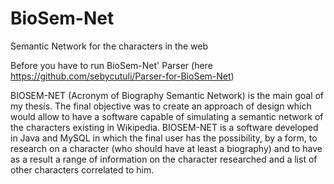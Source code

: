 BioSem-Net
==========

Semantic Network for the characters in the web

Before you have to run BioSem-Net' Parser (here https://github.com/sebycutuli/Parser-for-BioSem-Net)

BIOSEM-NET (Acronym of Biography Semantic Network) is the main goal of my thesis. The final objective was to create an approach of design which would allow to have a software capable of simulating a semantic network of the characters existing in Wikipedia.
BIOSEM-NET is a software developed in Java and MySQL in which the final user has the possibility, by a form, to research on a character (who should have at least a biography) and to have as a result a range of information on the character researched and a list of other characters correlated to him.
